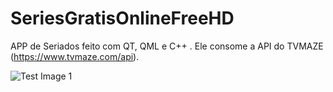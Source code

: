 # SeriesGratisOnlineFreeHD
APP de Seriados feito com QT, QML e C++ . Ele consome a API do TVMAZE (https://www.tvmaze.com/api). 


![Test Image 1](ProjectInfo/Componentes+na+Instalação+do+Ambiente+de+Desenvolvimento.png)
